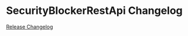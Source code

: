 # SecurityBlockerRestApi Changelog

[Release Changelog](https://github.com/spryker/security-blocker-rest-api/releases)
